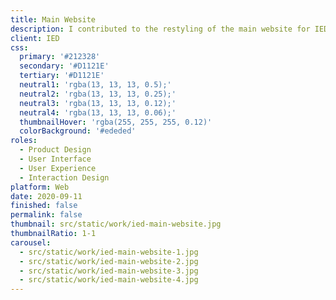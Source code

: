```yaml
---
title: Main Website
description: I contributed to the restyling of the main website for IED, a renowned design institute with locations in Italy, Spain, Brazil, and China, serving over 100,000 students. The updated site is scheduled for publication in 2021.
client: IED
css:
  primary: '#212328'
  secondary: '#D1121E'
  tertiary: '#D1121E'
  neutral1: 'rgba(13, 13, 13, 0.5);'
  neutral2: 'rgba(13, 13, 13, 0.25);'
  neutral3: 'rgba(13, 13, 13, 0.12);'
  neutral4: 'rgba(13, 13, 13, 0.06);'
  thumbnailHover: 'rgba(255, 255, 255, 0.12)'
  colorBackground: '#ededed'
roles:
  - Product Design
  - User Interface
  - User Experience
  - Interaction Design
platform: Web
date: 2020-09-11
finished: false
permalink: false
thumbnail: src/static/work/ied-main-website.jpg
thumbnailRatio: 1-1
carousel:
  - src/static/work/ied-main-website-1.jpg
  - src/static/work/ied-main-website-2.jpg
  - src/static/work/ied-main-website-3.jpg
  - src/static/work/ied-main-website-4.jpg
---
```


